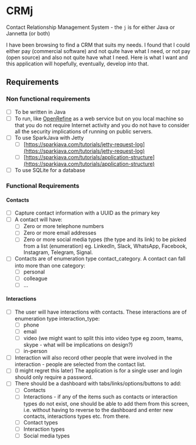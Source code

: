# CRMj
Contact Relationship Management System - the `j` is for either Java or Jannetta (or both)

I have been browsing to find a CRM that suits my needs. I found that I could either pay (commercial software) and not quite have what I need, or not pay (open source) and also not quite have what I need. Here is what I want and this application will hopefully, eventually, develop into that.

## Requirements
### Non functional requirements
- [ ] To be written in Java
- [ ] To run, like [OpenRefine](https://openrefine.org/) as a web service but on you local machine so that you do not require Internet activity and you do not have to consider all the security implications of running on public servers.
- [ ] To use SparkJava with Jetty
  - [ ] [https://sparkjava.com/tutorials/jetty-request-log](https://sparkjava.com/tutorials/jetty-request-log)
  - [ ] [https://sparkjava.com/tutorials/application-structure](https://sparkjava.com/tutorials/application-structure)
- [ ] To use SQLite for a database

### Functional Requirements
#### Contacts
- [ ] Capture contact information with a UUID as the primary key
- [ ] A contact will have:
  - [ ] Zero or more telephone numbers
  - [ ] Zero or more email addresses
  - [ ] Zero or more social media types (the type and its link) to be picked from a list (enumeration) eg. LinkedIn, Slack, WhatsApp, Facebook, Instagram, Telegram, Signal. 
- [ ] Contacts are of enumeration type contact_category. A contact can fall into more than one category:
  - [ ] personal
  - [ ] colleague
  - [ ] ...
     
#### Interactions
- [ ] The user will have interactions with contacts. These interactions are of enumeration type interaction_type:
  - [ ] phone
  - [ ] email
  - [ ] video (we might want to split this into video type eg zoom, teams, skype - what will be implications on design?)
  - [ ] in-person
- [ ] Interaction will also record other people that were involved in the interaction - people are selected from the contact list.
- [ ] (I might regret this later) The application is for a single user and login should only require a password.
- [ ] There should be a dashboard with tabs/links/options/buttons to add:
  - [ ] Contacts
  - [ ] Interactions - if any of the items such as contacts or interaction types do not exist, one should be able to add them from this screen, i.e. without having to reverse to the dashboard and enter new contacts, interactions types etc. from there.
  - [ ] Contact types
  - [ ] Interaction types
  - [ ] Social media types
